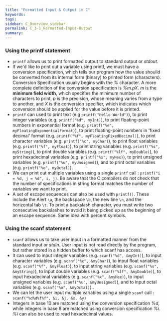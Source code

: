 ```yaml
---
title: "Formatted Input & Output in C"
keywords:
tags:
sidebar: C_Overview_sidebar
permalink: C_3-1_Formatted-Input-Output
summary:
---
```

### Using the printf statement
- ```printf``` allows us to print formatted output to standard output or *stdout*. 
- If we'd like to print out a variable using printf, we must have a conversion specification, which tells our program how the value shoulld be converted from its internal form (binary) to printed form (characters). Conversion Specification usually begins with the *%* character. A more complete definition of the conversion specification is *%m.pX*. *m* is the **minimum field width**, which specifies the minimum number of characters to print, *p* is the precision, whose meaning varies from a type to another, and *X* is the conversion specifier, which indicates which conversion should be applied for the value before it is printed.
- ```printf``` can used to print text (e.g ```printf("Hello World")```), to print integer variables (e.g. ```printf("%d", myInt)```), to print floating-point numbers in exponential format (e.g. ```printf("%e", myFloatingExponentialFormat)```), to print floating-point numbers in 'fixed decimal' format (e.g. ```printf("%f", myFloatingFixedDecimal)```), to print character variables (e.g. ```printf("%c", myChar)```), to print float variables (e.g. ```printf("%f", myFloat)```), to print string variables (e.g. ```printf("%s", myString)```), to print double variables (e.g. ```printf("%lf", myDouble)```), to print hexadecimal variables (e.g. ```printf("%x", myHex)```),  to print unsigned variables (e.g. ```printf("%u", myUnsigned)```), and to print octal variables (e.g. ```printf("%o", myOctal)```).
- We can print out multiple variables using a single ```printf``` call : ```printf("i = %d, j = %d", i, j)```. Be aware that the C compilers do not check that the number of specifications in string format matches the number of variables we want to print.
- A set of escape sequences can also be used with ```printf()```. These include the Alert ```\a```, the backspace ```\b```, the new line ```\n```, and the horizontal tab ```\t```. To print a backslash character, you must write two consecutive backslashes to avoid it being picked up as the beginning of an escape sequence. Same idea with percent symbols.


### Using the scanf statement
- ```scanf``` allows us to take user input in a formatted manner from the standard input or *stdin*. User input is not read directly by the program, but rather stored in a hidden buffer to which scanf has access.
- It can used to input integer variables (e.g. ```scanf("%d", &myInt)```), to input character variables (e.g. ```scanf("%c", &myChar)```), to input float variables (e.g. ```scanf("%f", &myFloat)```), to input string variables (e.g. ```scanf("%s", &myString)```), to input double variables (e.g. ```scanf("%lf", &myDouble)```), to input hexadecimal variables (e.g. ```scanf("%x", &myHex)```),  to input unsigned variables (e.g. ```scanf("%u", &myUnsigned)```), and to input octal variables (e.g. ```scanf("%o", &myOctal)```)..
- We can let the user input multiple variables using a single ```scanf``` call : ```scanf("%d%d%f%f", &i, &j, &x, &y)```
- Integers in base 10 are matched using the conversion specification *%d*, while integers in base 8 are matched using conversion specification *%i*. *%i* can also be used to read hexadecimal values.